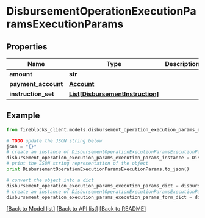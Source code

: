 # DisbursementOperationExecutionParamsExecutionParams


## Properties

Name | Type | Description | Notes
------------ | ------------- | ------------- | -------------
**amount** | **str** |  | [optional] 
**payment_account** | [**Account**](Account.md) |  | [optional] 
**instruction_set** | [**List[DisbursementInstruction]**](DisbursementInstruction.md) |  | [optional] 

## Example

```python
from fireblocks_client.models.disbursement_operation_execution_params_execution_params import DisbursementOperationExecutionParamsExecutionParams

# TODO update the JSON string below
json = "{}"
# create an instance of DisbursementOperationExecutionParamsExecutionParams from a JSON string
disbursement_operation_execution_params_execution_params_instance = DisbursementOperationExecutionParamsExecutionParams.from_json(json)
# print the JSON string representation of the object
print DisbursementOperationExecutionParamsExecutionParams.to_json()

# convert the object into a dict
disbursement_operation_execution_params_execution_params_dict = disbursement_operation_execution_params_execution_params_instance.to_dict()
# create an instance of DisbursementOperationExecutionParamsExecutionParams from a dict
disbursement_operation_execution_params_execution_params_form_dict = disbursement_operation_execution_params_execution_params.from_dict(disbursement_operation_execution_params_execution_params_dict)
```
[[Back to Model list]](../README.md#documentation-for-models) [[Back to API list]](../README.md#documentation-for-api-endpoints) [[Back to README]](../README.md)


